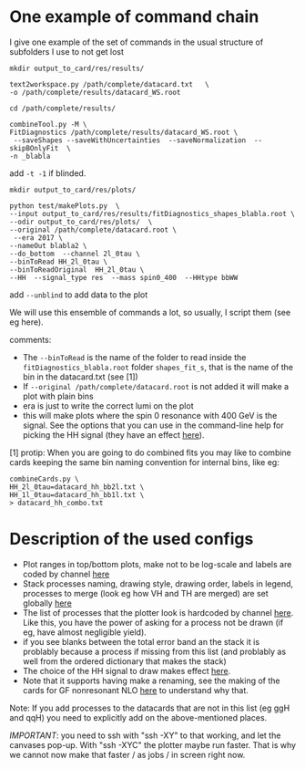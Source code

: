 # One example of command chain

I give one example of the set of commands in the usual structure of subfolders I use to not get lost

```
mkdir output_to_card/res/results/

text2workspace.py /path/complete/datacard.txt   \
-o /path/complete/results/datacard_WS.root
```

```
cd /path/complete/results/

combineTool.py -M \
FitDiagnostics /path/complete/results/datacard_WS.root \
 --saveShapes --saveWithUncertainties  --saveNormalization  --skipBOnlyFit  \
-n _blabla
```
add `-t -1` if blinded.

```
mkdir output_to_card/res/plots/

python test/makePlots.py  \
--input output_to_card/res/results/fitDiagnostics_shapes_blabla.root \
--odir output_to_card/res/plots/  \
--original /path/complete/datacard.root \
 --era 2017 \
--nameOut blabla2 \
--do_bottom  --channel 2l_0tau \
--binToRead HH_2l_0tau \
--binToReadOriginal  HH_2l_0tau \
--HH  --signal_type res  --mass spin0_400  --HHtype bbWW
```

add `--unblind` to add data to the plot

We will use this ensemble of commands a lot, so usually, I script them (see eg here).

comments:

- The `--binToRead` is the name of the folder to read inside the `fitDiagnostics_blabla.root` folder `shapes_fit_s`, that is the name of the bin in the datacard.txt (see [1])
- If `--original /path/complete/datacard.root` is not added it will make a plot with plain bins
- era is just to write the correct lumi on the plot
- this will make plots where the spin 0 resonance with 400 GeV is the signal. See the options that you can use in the command-line help for picking the HH signal (they have an effect [here](https://github.com/HEP-KBFI/CombineHarvester/blob/961f2b1a0a8ae002e3d7fd82fb523fa11fa97568/ttH_htt/configs/list_channels_HH.py#L57-L81)).

[1] protip: When you are going to do combined fits you may like to combine cards keeping the same bin naming convention for internal bins,
like eg:

```
combineCards.py \
HH_2l_0tau=datacard_hh_bb2l.txt \
HH_1l_0tau=datacard_hh_bb1l.txt \
> datacard_hh_combo.txt
```

# Description of the used configs

- Plot ranges in top/bottom plots, make not to be log-scale and labels are coded by channel [here](https://github.com/HEP-KBFI/CombineHarvester/blob/fd6a86d02f87b0746601c6850805f27c2bafed0d/ttH_htt/configs/plot_options_HH.py#L104-L129)
- Stack processes naming, drawing style, drawing order, labels in legend, processes to merge (look eg how VH and TH are merged) are set globally [here](https://github.com/HEP-KBFI/CombineHarvester/blob/fd6a86d02f87b0746601c6850805f27c2bafed0d/ttH_htt/configs/plot_options_HH.py#L104-L129)
- The list of processes that the plotter look is hardcoded by channel [here](https://github.com/HEP-KBFI/CombineHarvester/blob/ee10ff510cc31486704a4bf3b7ea1dd5821c15eb/ttH_htt/configs/list_channels_HH.py#L80-L92). Like this, you have the power of asking for a process not be drawn (if eg, have almost negligible yield).
 - if you see blanks between the total error band an the stack it is problably because a process if missing from this list (and problably as well from the ordered dictionary that makes the stack)
- The choice of the HH signal to draw makes effect [here](https://github.com/HEP-KBFI/CombineHarvester/blob/ee10ff510cc31486704a4bf3b7ea1dd5821c15eb/ttH_htt/configs/list_channels_HH.py#L80-L92).
 - Note that it supports having make a renaming, see the making of the cards for GF nonresonant NLO [here]() to understand why that.

Note: If you add processes to the datacards that are not in this list (eg ggH and qqH) you need to explicitly add on the above-mentioned places.

*IMPORTANT*: you need to ssh with "ssh -XY" to that working, and let the canvases pop-up. With "ssh -XYC" the plotter maybe run faster.
That is why we cannot now make that faster / as jobs / in screen right now.
